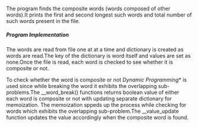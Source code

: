 The program finds the composite words (words composed of other words).It prints the first and second longest such words and total number of such words present in the file.

##### Program Implementation

The words are read from file one at at a time and dictionary is created as words are read.The key of the dictionary is word itself and values are set as none.Once the file is read, each word is checked to see whether it is composite or not.

To check whether the word is composite or not *Dynamic Programming** is used since while breaking the word it exhibits the overlapping sub-problems.The __word_break() functions returns boolean value of either each word is composite or not with updating separate dictionary for memoization. The memoization sppeds up the process while checking for words which exhibits the overlapping sub-problem.The __value_update function updates the value accordingly when the composite word is found.

##### 